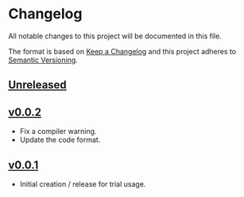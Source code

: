 <!--
SPDX-FileCopyrightText: 2021-2022 Comcast Cable Communications Management, LLC
SPDX-License-Identifier: Apache-2.0
-->
# Changelog
All notable changes to this project will be documented in this file.

The format is based on [Keep a Changelog](http://keepachangelog.com/en/1.0.0/)
and this project adheres to [Semantic Versioning](http://semver.org/spec/v2.0.0.html).

## [Unreleased]

## [v0.0.2]
- Fix a compiler warning.
- Update the code format.

## [v0.0.1]
- Initial creation / release for trial usage.

[Unreleased]: https://github.com/xmidt-org/otelc/compare/v0.0.2...HEAD
[v0.0.2]: https://github.com/xmidt-org/otelc/compare/v0.0.1...v0.0.2
[v0.0.1]: https://github.com/xmidt-org/otelc/compare/a8ab4716742ca159bee239245b99be16ccdeb411...v0.0.1
